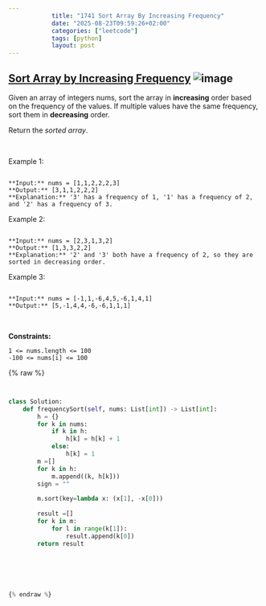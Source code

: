 ```yaml
---
            title: "1741 Sort Array By Increasing Frequency"
            date: "2025-08-23T09:59:26+02:00"
            categories: ["leetcode"]
            tags: [python]
            layout: post
---
```

            
## [Sort Array by Increasing Frequency](https://leetcode.com/problems/sort-array-by-increasing-frequency) ![image](https://img.shields.io/badge/Difficulty-Easy-brightgreen)

Given an array of integers nums, sort the array in **increasing** order based on the frequency of the values. If multiple values have the same frequency, sort them in **decreasing** order.

Return the *sorted array*.

 

Example 1:

```

**Input:** nums = [1,1,2,2,2,3]
**Output:** [3,1,1,2,2,2]
**Explanation:** '3' has a frequency of 1, '1' has a frequency of 2, and '2' has a frequency of 3.

```

Example 2:

```

**Input:** nums = [2,3,1,3,2]
**Output:** [1,3,3,2,2]
**Explanation:** '2' and '3' both have a frequency of 2, so they are sorted in decreasing order.

```

Example 3:

```

**Input:** nums = [-1,1,-6,4,5,-6,1,4,1]
**Output:** [5,-1,4,4,-6,-6,1,1,1]
```

 

**Constraints:**

	1 <= nums.length <= 100
	-100 <= nums[i] <= 100

{% raw %}


```python


class Solution:
    def frequencySort(self, nums: List[int]) -> List[int]:
        h = {}
        for k in nums:
            if k in h:
                h[k] = h[k] + 1
            else:
                h[k] = 1
        m =[]
        for k in h:
            m.append((k, h[k]))
        sign = ""
            
        m.sort(key=lambda x: (x[1], -x[0])) 
        
        result =[]
        for k in m:
            for l in range(k[1]):
                result.append(k[0])
        return result

            
        
        


{% endraw %}
```
